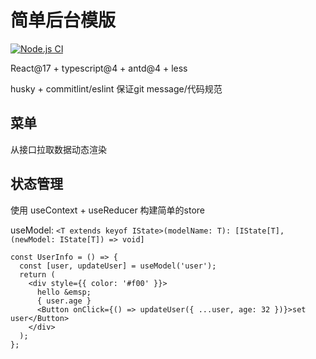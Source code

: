 <!--
 * @Author: your name
 * @Date: 2021-02-23 10:19:55
 * @LastEditTime: 2021-02-25 19:21:08
 * @LastEditors: Please set LastEditors
 * @Description: In User Settings Edit
 * @FilePath: /components_library/README.md
-->
# 简单后台模版

[![Node.js CI](https://github.com/mrrs878/dashboard_template/actions/workflows/node.js.yml/badge.svg)](https://github.com/mrrs878/dashboard_template/actions/workflows/node.js.yml)

React@17 + typescript@4 + antd@4 + less

husky + commitlint/eslint 保证git message/代码规范

## 菜单

从接口拉取数据动态渲染

## 状态管理

使用 useContext + useReducer 构建简单的store

useModel: `<T extends keyof IState>(modelName: T): [IState[T], (newModel: IState[T]) => void]`

```tsx
const UserInfo = () => {
  const [user, updateUser] = useModel('user');
  return (
    <div style={{ color: '#f00' }}>
      hello &emsp;
      { user.age }
      <Button onClick={() => updateUser({ ...user, age: 32 })}>set user</Button>
    </div>
  );
};
```

